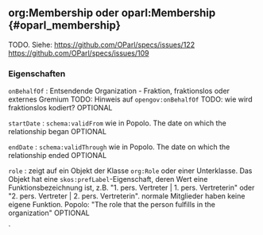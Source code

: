 org:Membership oder oparl:Membership {#oparl_membership}
------------------------------------

TODO. Siehe:
https://github.com/OParl/specs/issues/122
https://github.com/OParl/specs/issues/109


### Eigenschaften

`onBehalfOf`
:   Entsendende Organization - Fraktion, fraktionslos oder externes Gremium
    TODO: Hinweis auf `opengov:onBehalfOf`
    TODO: wie wird fraktionslos kodiert?
    OPTIONAL

`startDate`
:   `schema:validFrom` wie in Popolo. The date on which the relationship began
    OPTIONAL

`endDate`
:   `schema:validThrough` wie in Popolo. The date on which the relationship ended
    OPTIONAL

`role`
:   zeigt auf ein Objekt der Klasse `org:Role` oder einer Unterklasse. Das Objekt hat eine `skos:prefLabel`-Eigenschaft,
    deren Wert eine Funktionsbezeichnung ist, z.B.
    "1. pers. Vertreter | 1. pers. Vertreterin" oder "2. pers. Vertreter | 2. pers. Vertreterin".
    normale Mitglieder haben keine eigene Funktion.
    Popolo: "The role that the person fulfills in the organization"
    OPTIONAL

`
